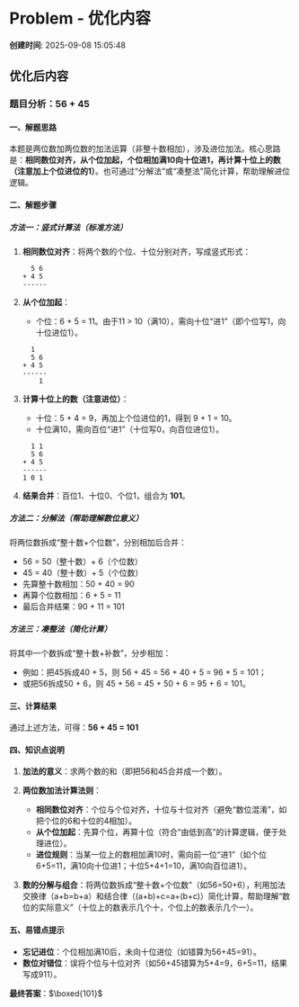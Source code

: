 # Problem - 优化内容

**创建时间**: 2025-09-08 15:05:48

## 优化后内容

### 题目分析：56 + 45


#### **一、解题思路**  
本题是两位数加两位数的加法运算（非整十数相加），涉及进位加法。核心思路是：**相同数位对齐，从个位加起，个位相加满10向十位进1，再计算十位上的数（注意加上个位进位的1）**。也可通过“分解法”或“凑整法”简化计算，帮助理解进位逻辑。


#### **二、解题步骤**  

##### **方法一：竖式计算法（标准方法）**  
1. **相同数位对齐**：将两个数的个位、十位分别对齐，写成竖式形式：  
   ```
     5 6  
   + 4 5  
   ------  
   ```  

2. **从个位加起**：  
   - 个位：6 + 5 = 11。由于11 > 10（满10），需向十位“进1”（即个位写1，向十位进位1）。  
   ```
     1  
     5 6  
   + 4 5  
   ------  
       1  
   ```  

3. **计算十位上的数（注意进位）**：  
   - 十位：5 + 4 = 9，再加上个位进位的1，得到 9 + 1 = 10。  
   - 十位满10，需向百位“进1”（十位写0，向百位进位1）。  
   ```
     1 1  
     5 6  
   + 4 5  
   ------  
   1 0 1  
   ```  

4. **结果合并**：百位1、十位0、个位1，组合为 **101**。  


##### **方法二：分解法（帮助理解数位意义）**  
将两位数拆成“整十数+个位数”，分别相加后合并：  
- 56 = 50（整十数）+ 6（个位数）  
- 45 = 40（整十数）+ 5（个位数）  
- 先算整十数相加：50 + 40 = 90  
- 再算个位数相加：6 + 5 = 11  
- 最后合并结果：90 + 11 = 101  


##### **方法三：凑整法（简化计算）**  
将其中一个数拆成“整十数+补数”，分步相加：  
- 例如：把45拆成40 + 5，则 56 + 45 = 56 + 40 + 5 = 96 + 5 = 101；  
- 或把56拆成50 + 6，则 45 + 56 = 45 + 50 + 6 = 95 + 6 = 101。  


#### **三、计算结果**  
通过上述方法，可得：**56 + 45 = 101**  


#### **四、知识点说明**  

1. **加法的意义**：求两个数的和（即把56和45合并成一个数）。  

2. **两位数加法计算法则**：  
   - **相同数位对齐**：个位与个位对齐，十位与十位对齐（避免“数位混淆”，如把个位的6和十位的4相加）。  
   - **从个位加起**：先算个位，再算十位（符合“由低到高”的计算逻辑，便于处理进位）。  
   - **进位规则**：当某一位上的数相加满10时，需向前一位“进1”（如个位6+5=11，满10向十位进1；十位5+4+1=10，满10向百位进1）。  

3. **数的分解与组合**：将两位数拆成“整十数+个位数”（如56=50+6），利用加法交换律（a+b=b+a）和结合律（(a+b)+c=a+(b+c)）简化计算，帮助理解“数位的实际意义”（十位上的数表示几个十，个位上的数表示几个一）。  


#### **五、易错点提示**  
- **忘记进位**：个位相加满10后，未向十位进位（如错算为56+45=91）。  
- **数位对错位**：误将个位与十位对齐（如56+45错算为5+4=9，6+5=11，结果写成911）。  


**最终答案**：$\boxed{101}$
